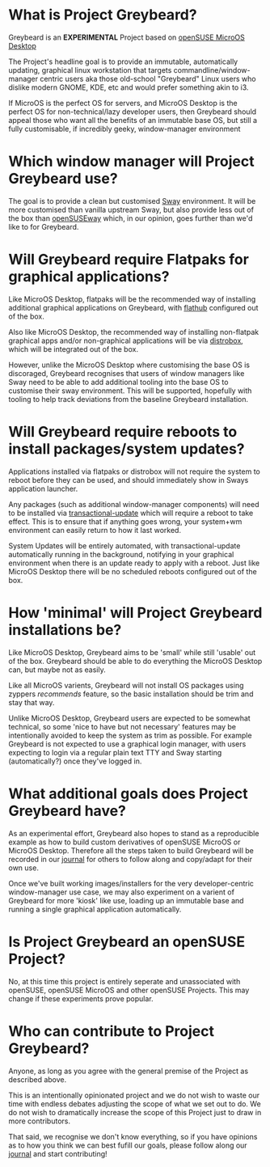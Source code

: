 # What is Project Greybeard?

Greybeard is an **EXPERIMENTAL** Project based on [openSUSE MicroOS Desktop](https://en.opensuse.org/Portal:MicroOS/Desktop)

The Project's headline goal is to provide an immutable, automatically updating, graphical linux workstation that targets commandline/window-manager centric users aka those old-school "Greybeard" Linux users who dislike modern GNOME, KDE, etc and would prefer something akin to i3.

If MicroOS is the perfect OS for servers, and MicroOS Desktop is the perfect OS for non-technical/lazy developer users, then Greybeard should appeal those who want all the benefits of an immutable base OS, but still a fully customisable, if incredibly geeky, window-manager environment

# Which window manager will Project Greybeard use?

The goal is to provide a clean but customised [Sway](https://swaywm.org/) environment. It will be more customised than vanilla upstream Sway, but also provide less out of the box than [openSUSEway](https://en.opensuse.org/Portal:OpenSUSEway) which, in our opinion, goes further than we'd like to for Greybeard.

# Will Greybeard require Flatpaks for graphical applications?

Like MicroOS Desktop, flatpaks will be the recommended way of installing additional graphical applications on Greybeard, with [flathub](https://flathub.org) configured out of the box.

Also like MicroOS Desktop, the recommended way of installing non-flatpak graphical apps and/or non-graphical applications will be via [distrobox](https://github.com/89luca89/distrobox), which will be integrated out of the box.

However, unlike the MicroOS Desktop where customising the base OS is discoraged, Greybeard recognises that users of window managers like Sway need to be able to add additional tooling into the base OS to customise their sway environment. This will be supported, hopefully with tooling to help track deviations from the baseline Greybeard installation.

# Will Greybeard require reboots to install packages/system updates?

Applications installed via flatpaks or distrobox will not require the system to reboot before they can be used, and should immediately show in Sways application launcher.

Any packages (such as additional window-manager components) will need to be installed via [transactional-update](https://manpages.opensuse.org/Tumbleweed/transactional-update/transactional-update.8.en.html) which will require a reboot to take effect. This is to ensure that if anything goes wrong, your system+wm environment can easily return to how it last worked.

System Updates will be entirely automated, with transactional-update automatically running in the background, notifying in your graphical environment when there is an update ready to apply with a reboot. Just like MicroOS Desktop there will be no scheduled reboots configured out of the box.

# How 'minimal' will Project Greybeard installations be?

Like MicroOS Desktop, Greybeard aims to be 'small' while still 'usable' out of the box. Greybeard should be able to do everything the MicroOS Desktop can, but maybe not as easily.

Like all MicroOS varients, Greybeard will not install OS packages using zyppers *recommends* feature, so the basic installation should be trim and stay that way.

Unlike MicroOS Desktop, Greybeard users are expected to be somewhat technical, so some 'nice to have but not necessary' features may be intentionally avoided to keep the system as trim as possible. For example Greybeard is not expected to use a graphical login manager, with users expecting to login via a regular plain text TTY and Sway starting (automatically?) once they've logged in. 

# What additional goals does Project Greybeard have?

As an experimental effort, Greybeard also hopes to stand as a reproducible example as how to build custom derivatives of openSUSE MicroOS or MicroOS Desktop. Therefore all the steps taken to build Greybeard will be recorded in our [journal](https://github.com/ProjectGreybeard/Info/blob/main/journal.md) for others to follow along and copy/adapt for their own use.

Once we've built working images/installers for the very developer-centric window-manager use case, we may also experiment on a varient of Greybeard for more 'kiosk' like use, loading up an immutable base and running a single graphical application automatically.

# Is Project Greybeard an openSUSE Project?

No, at this time this project is entirely seperate and unassociated with openSUSE, openSUSE MicroOS and other openSUSE Projects. This may change if these experiments prove popular.

# Who can contribute to Project Greybeard?

Anyone, as long as you agree with the general premise of the Project as described above.

This is an intentionally opinionated project and we do not wish to waste our time with endless debates adjusting the scope of what we set out to do. We do not wish to dramatically increase the scope of this Project just to draw in more contributors.

That said, we recognise we don't know everything, so if you have opinions as to how you think we can best fufill our goals, please follow along our [journal](https://github.com/ProjectGreybeard/Info/blob/main/journal.md) and start contributing!

